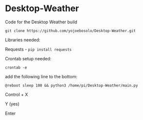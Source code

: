 # Desktop-Weather
Code for the Desktop Weather build


```git clone https://github.com/yojoebosolo/Desktop-Weather.git```


Libraries needed:

Requests - ```pip install requests```


Crontab setup needed:

```crontab -e```

add the following line to the bottom: 

``` @reboot sleep 100 && python3 /home/pi/Desktop-Weather/main.py ```

Control + X

Y (yes)

Enter
